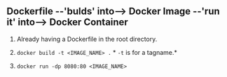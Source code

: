 ## Dockerfile  --'bulds' into--> Docker Image --'run it' into--> Docker Container

1. Already having a Dockerfile in the root directory.


2. `docker build -t <IMAGE_NAME> .` * `-t` is for a tagname.*


3. `docker run -dp 8080:80 <IMAGE_NAME>` 

